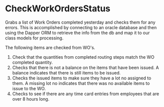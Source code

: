 # CheckWorkOrdersStatus
Grabs a list of Work Orders completed yesterday and checks them for any errors.  This is accomplished by connecting to an oracle database and then 
using the Dapper ORM to retrieve the info from the db and map it to our class models for processing.

The following items are checked from WO's.
 1. Check that the quantities from completed routing steps match the WO completed quantity.
 2. Checks that there is not a balance on the items that have been issued. A balance indicates that there is still items to be issued.
 3. Checks the issued items to make sure they have a lot no assigned to them. A missing lot no indicates that there was no available items to issue to the WO.
 4. Checks to see if there are any time card entries from employees that are over 8 hours long.
